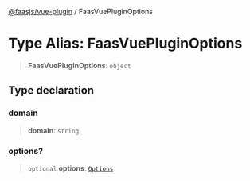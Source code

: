 [@faasjs/vue-plugin](../README.md) / FaasVuePluginOptions

# Type Alias: FaasVuePluginOptions

> **FaasVuePluginOptions**: `object`

## Type declaration

### domain

> **domain**: `string`

### options?

> `optional` **options**: [`Options`](Options.md)
